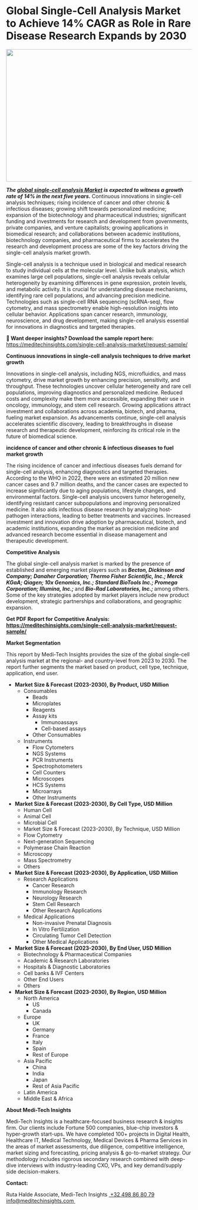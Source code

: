 <H1> Global Single-Cell Analysis Market to Achieve 14% CAGR as Role in Rare Disease Research Expands by 2030 </H1>
<img class="alignnone size-full wp-image-1659" src="http://dailyinvestorhub.com/wp-content/uploads/2025/04/Single_Cell5.png" alt="" width="602" height="359" />

<strong><em>The </em></strong><a href="https://meditechinsights.com/single-cell-analysis-market/"><strong><em>global single-cell analysis Market</em></strong></a><strong><em> is expected to witness a growth rate of 14% in the next five years. </em></strong>Continuous innovations in single-cell analysis techniques; rising incidence of cancer and other chronic &amp; infectious diseases; growing shift towards personalized medicine; expansion of the biotechnology and pharmaceutical industries; significant funding and investments for research and development from governments, private companies, and venture capitalists; growing applications in biomedical research; and collaborations between academic institutions, biotechnology companies, and pharmaceutical firms to accelerates the research and development process are some of the key factors driving the single-cell analysis market growth.

Single-cell analysis is a technique used in biological and medical research to study individual cells at the molecular level. Unlike bulk analysis, which examines large cell populations, single-cell analysis reveals cellular heterogeneity by examining differences in gene expression, protein levels, and metabolic activity. It is crucial for understanding disease mechanisms, identifying rare cell populations, and advancing precision medicine. Technologies such as single-cell RNA sequencing (scRNA-seq), flow cytometry, and mass spectrometry enable high-resolution insights into cellular behavior. Applications span cancer research, immunology, neuroscience, and drug development, making single-cell analysis essential for innovations in diagnostics and targeted therapies.

<strong>🔗 Want deeper insights? Download the sample report here:</strong>
<a href="https://meditechinsights.com/single-cell-analysis-market/request-sample/">https://meditechinsights.com/single-cell-analysis-market/request-sample/</a>

<strong>Continuous innovations in single-cell analysis techniques to drive market growth</strong>

Innovations in single-cell analysis, including NGS, microfluidics, and mass cytometry, drive market growth by enhancing precision, sensitivity, and throughput. These technologies uncover cellular heterogeneity and rare cell populations, improving diagnostics and personalized medicine. Reduced costs and complexity make them more accessible, expanding their use in oncology, immunology, and stem cell research. Growing applications attract investment and collaborations across academia, biotech, and pharma, fueling market expansion. As advancements continue, single-cell analysis accelerates scientific discovery, leading to breakthroughs in disease research and therapeutic development, reinforcing its critical role in the future of biomedical science.

<strong>incidence of cancer and other chronic &amp; infectious diseases to fuel market growth</strong>

The rising incidence of cancer and infectious diseases fuels demand for single-cell analysis, enhancing diagnostics and targeted therapies. According to the WHO in 2022, there were an estimated 20 million new cancer cases and 9.7 million deaths, and the cancer cases are expected to increase significantly due to aging populations, lifestyle changes, and environmental factors. Single-cell analysis uncovers tumor heterogeneity, identifying resistant cancer subpopulations and improving personalized medicine. It also aids infectious disease research by analyzing host-pathogen interactions, leading to better treatments and vaccines. Increased investment and innovation drive adoption by pharmaceutical, biotech, and academic institutions, expanding the market as precision medicine and advanced research become essential in disease management and therapeutic development.

<strong>Competitive Analysis</strong>

The global single-cell analysis market is marked by the presence of established and emerging market players such as<strong><em> Becton, Dickinson and Company; Danaher Corporation; Thermo Fisher Scientific, Inc.; Merck KGaA; Qiagen; 10x Genomics, Inc.; Standard BioTools Inc.; Promega Corporation; Illumina, Inc.; </em></strong>and <strong><em>Bio-Rad Laboratories, Inc.; </em></strong>among others. Some of the key strategies adopted by market players include new product development, strategic partnerships and collaborations, and geographic expansion.

<strong>Get PDF Report for Competitive Analysis:
</strong><a href="https://meditechinsights.com/single-cell-analysis-market/request-sample/"><strong>https://meditechinsights.com/single-cell-analysis-market/request-sample/</strong></a>

<strong>Market Segmentation</strong>

This report by Medi-Tech Insights provides the size of the global single-cell analysis market at the regional- and country-level from 2023 to 2030. The report further segments the market based on product, cell type, technique, application, end user.
<ul>
 	<li><strong>Market Size &amp; Forecast (2023-2030), By Product, USD Million</strong>
<ul>
 	<li>Consumables
<ul>
 	<li>Beads</li>
 	<li>Microplates</li>
 	<li>Reagents</li>
 	<li>Assay kits
<ul>
 	<li>Immunoassays</li>
 	<li>Cell-based assays</li>
</ul>
</li>
 	<li>Other Consumables</li>
</ul>
</li>
 	<li>Instruments
<ul>
 	<li>Flow Cytometers</li>
 	<li>NGS Systems</li>
 	<li>PCR Instruments</li>
 	<li>Spectrophotometers</li>
 	<li>Cell Counters</li>
 	<li>Microscopes</li>
 	<li>HCS Systems</li>
 	<li>Microarrays</li>
 	<li>Other Instruments</li>
</ul>
</li>
</ul>
</li>
 	<li><strong>Market Size &amp; Forecast (2023-2030), By Cell Type, USD Million</strong>
<ul>
 	<li>Human Cell</li>
 	<li>Animal Cell</li>
 	<li>Microbial Cell</li>
 	<li>Market Size &amp; Forecast (2023-2030), By Technique, USD Million</li>
 	<li>Flow Cytometry</li>
 	<li>Next-generation Sequencing</li>
 	<li>Polymerase Chain Reaction</li>
 	<li>Microscopy</li>
 	<li>Mass Spectrometry</li>
 	<li>Others</li>
</ul>
</li>
 	<li><strong>Market Size &amp; Forecast (2023-2030), By Application, USD Million</strong>
<ul>
 	<li>Research Applications
<ul>
 	<li>Cancer Research</li>
 	<li>Immunology Research</li>
 	<li>Neurology Research</li>
 	<li>Stem Cell Research</li>
 	<li>Other Research Applications</li>
</ul>
</li>
 	<li>Medical Applications
<ul>
 	<li>Non-invasive Prenatal Diagnosis</li>
 	<li>In Vitro Fertilization</li>
 	<li>Circulating Tumor Cell Detection</li>
 	<li>Other Medical Applications</li>
</ul>
</li>
</ul>
</li>
 	<li><strong>Market Size &amp; Forecast (2023-2030), By End User, USD Million</strong>
<ul>
 	<li>Biotechnology &amp; Pharmaceutical Companies</li>
 	<li>Academic &amp; Research Laboratories</li>
 	<li>Hospitals &amp; Diagnostic Laboratories</li>
 	<li>Cell banks &amp; IVF Centers</li>
 	<li>Other End Users</li>
 	<li>Others</li>
</ul>
</li>
 	<li><strong>Market Size &amp; Forecast (2023-2030), By Region, USD Million</strong>
<ul>
 	<li>North America
<ul>
 	<li>US</li>
 	<li>Canada</li>
</ul>
</li>
 	<li>Europe
<ul>
 	<li>UK</li>
 	<li>Germany</li>
 	<li>France</li>
 	<li>Italy</li>
 	<li>Spain</li>
 	<li>Rest of Europe</li>
</ul>
</li>
 	<li>Asia Pacific
<ul>
 	<li>China</li>
 	<li>India</li>
 	<li>Japan</li>
 	<li>Rest of Asia Pacific</li>
</ul>
</li>
 	<li>Latin America</li>
 	<li>Middle East &amp; Africa</li>
</ul>
</li>
</ul>
<strong>About Medi-Tech Insights</strong>

Medi-Tech Insights is a healthcare-focused business research &amp; insights firm. Our clients include Fortune 500 companies, blue-chip investors &amp; hyper-growth start-ups. We have completed 100+ projects in Digital Health, Healthcare IT, Medical Technology, Medical Devices &amp; Pharma Services in the areas of market assessments, due diligence, competitive intelligence, market sizing and forecasting, pricing analysis &amp; go-to-market strategy. Our methodology includes rigorous secondary research combined with deep-dive interviews with industry-leading CXO, VPs, and key demand/supply side decision-makers.

<strong>Contact:</strong>

Ruta Halde
Associate, Medi-Tech Insights
<u> +32 498 86 80 79
</u><a href="mailto:info@meditechinsights.com">info@meditechinsights.com</a><u> </u>

&nbsp;
